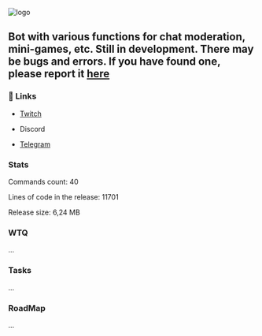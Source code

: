 <img 
    src="https://i.api.itzkitb.lol/butterbror/github_logo.png" 
    alt="logo"
/>

Bot with various functions for chat moderation, mini-games, etc. Still in development. There may be bugs and errors. If you have found one, please report it [here](https://forms.gle/PY39uP9jy122VfZo6)
---
### 🔗 Links
- [Twitch](https://twitch.tv/butterbror)

- Discord

- [Telegram](https://t.me/butterBror_bot)

### Stats
Commands count: 40

Lines of code in the release: 11701

Release size: 6,24 MB

### WTQ
...

### Tasks
...

### RoadMap
...
